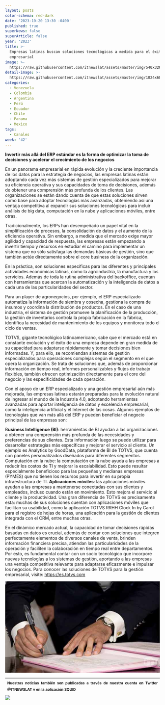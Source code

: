 ```yaml
---
layout: posts
color-schema: red-dark
date: '2023-10-20 13:30 -0400'
published: true
superNews: false
superArticle: false
year: '2023'
title: >-
  Empresas latinas buscan soluciones tecnológicas a medida para el éxito
  empresarial
image: >-
  https://raw.githubusercontent.com/itnewslat/assets/master/img/540x320/Acuerdo-p.jpg
detail-image: >-
  https://raw.githubusercontent.com/itnewslat/assets/master/img/1024x680/Acuerdo-g.jpg
categories:
  - Venezuela
  - Colombia
  - Argentina
  - Perú
  - Ecuador
  - Chile
  - Panama
  - Mexico
tags:
  - Canales
week: '42'
---
```

**Invertir más allá del ERP estándar es la forma de optimizar la toma de decisiones y acelerar el crecimiento de los negocios**

En un panorama empresarial en rápida evolución y la creciente importancia de los datos para la estrategia de negocios, las empresas latinas están adoptando cada vez más sistemas de gestión especializados para mejorar su eficiencia operativa y sus capacidades de toma de decisiones, además de obtener una comprensión más profunda de los clientes. Las organizaciones se están dando cuenta de que estas soluciones sirven como base para adoptar tecnologías más avanzadas, obteniendo así una ventaja competitiva al expandir sus soluciones tecnológicas para incluir análisis de big data, computación en la nube y aplicaciones móviles, entre otras.

Tradicionalmente, los ERPs han desempeñado un papel vital en la simplificación de procesos, la consolidación de datos y el aumento de la eficiencia operativa. Sin embargo, a medida que el mercado exige mayor agilidad y capacidad de respuesta, las empresas están empezando a invertir tiempo y recursos en estudiar el camino para implementar un sistema que no sólo satisfaga las demandas básicas de gestión, sino que también actúe directamente sobre el core business de la organización.

En la práctica, son soluciones específicas para las diferentes y principales actividades económicas latinas, como la agroindustria, la manufactura y los servicios. Además de toda la rutina administrativa del backoffice, cuentan con herramientas que acercan la automatización y la inteligencia de datos a cada una de las particularidades del sector.

Para un player de agronegocios, por ejemplo, el ERP especializado automatiza la información de siembra y cosecha, gestiona la compra de insumos y coordina la distribución de productos. En el caso de una industria, el sistema de gestión promueve la planificación de la producción, la gestión de inventarios controla la propia fabricación en la fábrica, identifica la necesidad de mantenimiento de los equipos y monitorea todo el ciclo de ventas.

TOTVS, gigante tecnológico latinoamericano, sabe que el mercado está en constante evolución y el éxito de una empresa depende en gran medida de su capacidad para adaptarse rápidamente y tomar decisiones bien informadas. Y, para ello, se recomiendan sistemas de gestión especializados para operaciones complejas según el segmento en el que opera la organización. Se trata de soluciones que, además de proporcionar información en tiempo real, informes personalizables y flujos de trabajo flexibles, también ofrecen optimización directamente para el core del negocio y las especificidades de cada operación.

Con el apoyo de un ERP especializado y una gestión empresarial aún más mejorada, las empresas latinas estarán preparadas para la evolución natural de ingresar al mundo de la Industria 4.0, adoptando herramientas avanzadas para aportar inteligencia de datos y excelencia empresarial, como la inteligencia artificial y el Internet de las cosas. Algunos ejemplos de tecnologías que van más allá del ERP y pueden beneficiar el negocio principal de las empresas son:

B**usiness Intelligence (BI)**: herramientas de BI ayudan a las organizaciones a obtener una comprensión más profunda de las necesidades y preferencias de sus clientes. Esta información luego se puede utilizar para desarrollar estrategias más específicas y mejorar el servicio al cliente. Un ejemplo es Analytics by GoodData, plataforma de BI de TOTVS, que cuenta con paneles personalizados diseñados para diferentes segmentos.
Computación en la nube: la computación en la nube ayuda a las empresas a reducir los costos de TI y mejorar la escalabilidad. Esto puede resultar especialmente beneficioso para las pequeñas y medianas empresas (PYMES) que no tienen los recursos para invertir en su propia infraestructura de TI.
**Aplicaciones móviles**: las aplicaciones móviles ayudan a las empresas a mantenerse conectadas con sus clientes y empleados, incluso cuando están en movimiento. Esto mejora el servicio al cliente y la productividad. Una gran diferencia de TOTVS es precisamente esta: muchas de sus soluciones cuentan con aplicaciones móviles que facilitan su usabilidad, como la aplicación TOTVS RRHH Clock In by Carol para el registro de hojas de horas, una aplicación para la gestión de clientes integrada con el CRM, entre muchas otras.

En el dinámico mercado actual, la capacidad de tomar decisiones rápidas basadas en datos es crucial, además de contar con soluciones que integren perfectamente elementos de diversos canales de venta, brinden información financiera precisa, atiendan las particularidades de la operación y faciliten la colaboración en tiempo real entre departamentos. Por esto, es fundamental contar con un socio tecnológico que incorpore nuevas tecnologías a los sistemas de gestión, aportando a las empresas una ventaja competitiva relevante para adaptarse eficazmente e impulsar los negocios.
Para conocer las soluciones de TOTVS para la gestión empresarial, visite: https://es.totvs.com

![](https://raw.githubusercontent.com/itnewslat/assets/master/img/540x320/Acuerdo-p.jpg)

<table style="height: 42px;" width="569">
<tbody>
<tr>
<td style="text-align: justify;"><sub><strong>Nuestras noticias también son publicadas a través de nuestra cuenta en Twitter <a href="https://twitter.com/itnewslat?lang=es">@ITNEWSLAT</a> y en la aplicación <a href="https://squidapp.co/en/">SQUID</a></strong></sub></td>
</tr>
</tbody>
</table>

<img src="https://tracker.metricool.com/c3po.jpg?hash=56f88a41e39ab42c063cc51676587a04"/>
